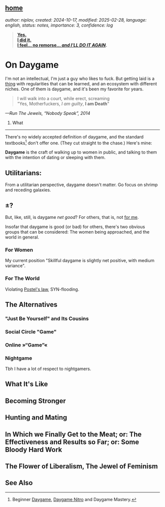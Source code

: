 [home](./index.md)
------------------

*author: niplav, created: 2024-10-17, modified: 2025-02-28, language: english, status: notes, importance: 3, confidence: log*

> __[Yes.  
I did it.  
I feel… no remorse… *and I'LL DO IT AGAIN*](https://www.youtube.com/watch?v=8RadZKL85yM).__

On Daygame
===========

I'm not an intellectual, I'm just a
guy who likes to fuck. But getting laid is a
[thing](https://tsvibt.blogspot.com/2022/08/the-thingness-of-things.html)
with regularities that can be learned, and an ecosystem with different
niches. One of them is daygame, and it's been my favorite for years.

> I will walk into a court, while erect, screaming  
"Yes, Motherfuckers, *I am guilty*, __I am Death__"

*—Run The Jewels, “Nobody Speak”, 2014*<!--TODO: check year, add links with timestamp-->

1) What
--------

There's no widely accepted definition of daygame, and the standard
textbooks[^1] don't offer one. (They cut straight to the chase.) Here's
mine:

__Daygame__ is the craft of walking up to women in public, and talking
to them with the intention of dating or sleeping with them.

<!--While the sun should be shining?-->

[^1]: Beginner [Daygame](https://www.goodreads.com/en/book/show/36009850-beginner-daygame), [Daygame Nitro](https://www.goodreads.com/book/show/166195305-daygame-nitro) and Daygame Mastery<!--TODO: add mastery link-->.

Utilitarians:
--------------

From a utilitarian perspective, daygame doesn't matter. Go focus on
shrimp and receding galaxies.

±?
---

<!--TODO: comment from https://manifold.markets/market/will-niplav-get-laid-by-eoy-2025?tab=comments#3pgnvm4i1zl-->

But, like, still, is daygame *net good*? For others, that is, not [for
me](./daygame_cost_benefit.html).

Insofar that daygame is good (or bad) for others, there's two obvious
groups that can be considered: The women being approached, and the world
in general.

### For Women

My current position "Skillful daygame is slightly net positive, with
medium variance".

### For The World

Violating [Postel's law](https://en.wikipedia.org/wiki/Postel's_Law),
SYN-flooding<!--TODO: link-->.

The Alternatives
-----------------

### "Just Be Yourself" and Its Cousins

### Social Circle "Game"

### Online »“Game”«

### Nightgame

Tbh I have a lot of respect to nightgamers.

What It's Like
---------------

Becoming Stronger
------------------

Hunting and Mating
-------------------

In Which we Finally Get to the Meat; or: The Effectiveness and Results so Far; or: Some Bloody Hard Work
----------------------------------------------------------------------------------------------------------

The Flower of Liberalism, The Jewel of Feminism
-------------------------------------------------

See Also
---------

<!--TODO: add link to Alvaro's essay on the Autist and his harem,
others?-->
